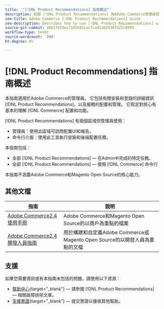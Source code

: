```yaml
---
title: '"[!DNL Product Recommendations] 指南概述"'
description: 有關 [!DNL Product Recommendations] 為Adobe Commerce管理員提供，包括安裝和安裝
seo-title: Adobe Commerce [!DNL Product Recommendations] Guide
seo-description: Describes how to use [!DNL Product Recommendations] with Adobe Commerce.
source-git-commit: 46b27458ec7105692cacfca91a62938fd25c8095
workflow-type: tm+mt
source-wordcount: '209'
ht-degree: 0%

---
```


# [!DNL Product Recommendations] 指南概述

本指南適用於Adobe Commerce的管理員。 它包括有關安裝和登錄的詳細資訊 [!DNL Product Recommendations]，以及服務的配置和管理。 它假定對核心有基本的理解 [!DNL Commerce] 配置和功能。

[!DNL Product Recommendations] 有兩個區域供管理員使用：

* 管理員：使用此區域可訪問配置UI和報告。
* 命令行介面：使用此工具執行安裝和後端配置任務。

本指南包括：

* 全部 [!DNL Product Recommendations] — 在Admin中完成的特定任務。
* 全部 [!DNL Product Recommendations] — 使用 [!DNL Commerce] 命令行

本指南不涵蓋Adobe Commerce和Magento Open Source的核心能力。

## 其他文檔

| 指南 | 說明 |
|------ | ----------- |
| [Adobe Commerce2.4使用手冊](https://docs.magento.com/user-guide/) | Adobe Commerce和Magento Open Source的以商戶為重點的檔案 |
| [Adobe Commerce2.4開發人員指南](https://devdocs.magento.com/) | 用於構建和自定義Adobe Commerce或Magento Open Source的以開發人員為重點的文檔 |

## 支援

如果您需要資訊或有本指南未包括的問題，請使用以下資源：

* [幫助中心](https://support.magento.com/hc/en-us){target=&quot;_blank&quot;} — 請參閱 [!DNL Product Recommendations] — 相關故障排除文章。
* [支援票證](https://support.magento.com/hc/en-us/articles/360000913794#submit-ticket){target=&quot;_blank&quot;} — 提交票證以接收其他幫助。
